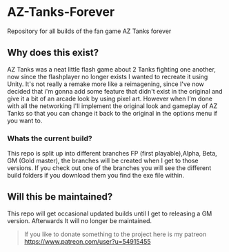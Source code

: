 # AZ-Tanks-Forever
Repository for all builds of the fan game AZ Tanks forever


## Why does this exist?
AZ Tanks was a neat little flash game about 2 Tanks fighting one another, now since the flashplayer no longer exists I wanted to recreate it using Unity. It's not really a remake more like a reimagening, since I've now decided that i'm gonna add some feature that didn't exist in the original and give it a bit of an arcade look by using pixel art. However when I'm done with all the networking I'll implement the original look and gameplay of AZ Tanks so that you can change it back to the original in the options menu if you want to.

### Whats the current build?
This repo is split up into different branches FP (first playable),Alpha, Beta, GM (Gold master), the branches will be created when I get to those versions. If you check out one of the branches you will see the different build folders if you download them you find the exe file within.

## Will this be maintained?
This repo will get occasional updated builds until I get to releasing a GM version. Afterwards It will no longer be maintained.

 
> If you like to donate something to the project here is my patreon
> https://www.patreon.com/user?u=54915455
